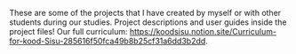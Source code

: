These are some of the projects that I have created by myself or with other students during our studies. Project descriptions and user guides inside the project files! Our full curriculum: https://koodsisu.notion.site/Curriculum-for-kood-Sisu-285616f50fca49b8b25cf31a6dd3b2dd.
